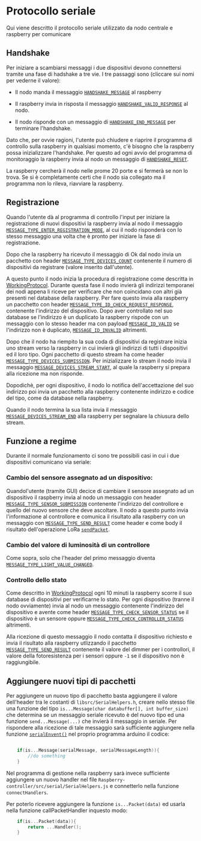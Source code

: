 # Protocollo seriale

Qui viene descritto il protocollo seriale utilizzato da nodo centrale e raspberry per comunicare

## Handshake

Per iniziare a scambiarsi messaggi i due dispositivi devono connettersi tramite una fase di hadshake a tre vie. I tre passaggi sono (cliccare sui nomi per vederne il valore):

* Il nodo manda il messaggio [`HANDSHAKE_MESSAGE`](html/_serial_helpers_8h.html#af2b107897ec6379466d577636887dd77) al raspberry

* Il raspberry invia in risposta il messaggio [`HANDSHAKE_VALID_RESPONSE`](html/_serial_helpers_8h.html#a41cfa53e3d2208d45867791946525692) al nodo.

* Il nodo risponde con un messaggio di [`HANDSHAKE_END_MESSAGE`](html/_serial_helpers_8h.html#a60411330920102474867ae41d399e6eb) per terminare l'handshake.

Dato che, per ovvie ragioni, l'utente può chiudere e riaprire il programma di controllo sulla raspberry in qualsiasi momento, c'è bisogno che la raspberry possa inizializzare l'handshake. Per questo ad ogni avvio del programma di monitoraggio la raspberry invia al nodo un messaggio di [`HANDSHAKE_RESET`](html/_serial_helpers_8h.html#a89aebc7ab652f6641313788385c869a8).

La raspberry cercherà il nodo nelle prome 20 porte e si fermerà se non lo trova. Se si è completamente certi che il nodo sia collegato ma il programma non lo rileva, riavviare la raspberry. 

## Registrazione

Quando l'utente dà al programma di controllo l'input per iniziare la registrazione di nuovi dispositivi la raspberry invia al nodo il messaggio [`MESSAGE_TYPE_ENTER_REGISTRATION_MODE`](html/_serial_helpers_8h.html#a99579e65eeab14ee81e13cf673263848), al cui il nodo risponderà con lo stesso messaggio una volta che è pronto per iniziare la fase di registrazione.

Dopo che la raspberry ha ricevuto il messaggio di Ok dal nodo invia un pacchetto con header [`MESSAGE_TYPE_DEVICES_COUNT`](html/_serial_helpers_8h.html#ae2ce20aff2399a62ac34d4ef8d40a0d8) contenente il numero di dispositivi da registrare (valore inserito dall'utente).

A questo punto il nodo inizia la procedura di registrazione come descritta in [WorkingProtocol](WorkingProtocol.html). Durante questa fase il nodo invierà gli indirizzi temporanei dei nodi appena li riceve per verificare che non coincidano con altri già presenti nel database della raspberry. Per fare questo invia alla raspberry un pacchetto con header [`MESSAGE_TYPE_ID_CHECK_REQUEST_RESPONSE`](html/_serial_helpers_8h.html#ac2c4340003d1304446888ebd05f3c504), contenente l'indirizzo del dispositivo. Dopo aver controllato nel suo database se l'indirizzo è un duplicato la raspberry rispode con un messaggio con lo stesso header ma con payload [`MESSAGE_ID_VALID`](html/_serial_helpers_8h.html#a2cf28dfd8d82298695e6fc35b23d221d) se l'indirizzo non è duplicato, [`MESSAGE_ID_INVALID`](html/_serial_helpers_8h.html#aa8a621e1a90c21af0eac0087ec1ee57e) altrimenti.

Dopo che il nodo ha riempito la sua coda di dispositivi da registrare inizia uno stream verso la raspberry in cui invierà gli indirizzi di tutti i dispositivi ed il loro tipo. Ogni pacchetto di questo stream ha come header [`MESSAGE_TYPE_DEVICES_SUBMISSION`](html/_serial_helpers_8h.html#a251dda3cbcc1b5e35c461e46fff809c7). Per inizializzare lo stream il nodo invia il messaggio [`MESSAGE_DEVICES_STREAM_START`](html/_serial_helpers_8h.html#a8a434e0d5e9502abcd0bdd269a0af6fe), al quale la raspberry si prepara alla ricezione ma non risponde.

Dopodichè, per ogni dispositivo, il nodo lo notifica dell'accettazione del suo indirizzo poi invia un pacchetto alla raspberry contenente indirizzo e codice del tipo, come da database nella raspberry.

Quando il nodo termina la sua lista invia il messaggio [`MESSAGE_DEVICES_STREAM_END`](html/_serial_helpers_8h.html#a86cdfb354c21082bf33069b7e4385aed) alla raspberry per segnalare la chiusura dello stream.

## Funzione a regime

Durante il normale funzionamento ci sono tre possibili casi in cui i due dispositivi comunicano via seriale:

### Cambio del sensore assegnato ad un dispositivo:

Quandol'utente (tramite GUI) decice di cambiare il sensore assegnato ad un dispositivo il raspberry invia al nodo un messaggio con header [`MESSAGE_TYPE_SENSOR_SUBMISSION`](html/_serial_helpers_8h.html#ae13d7df292a5f4fec58baff7ebbec5df) contenente l'indirizzo del controllore e quello del nuovo sensore che deve ascoltare. Il nodo a questo punto invia l'informazione al controllore e comunica il risultato alla raspberry con un messaggio con [`MESSAGE_TYPE_SEND_RESULT`](html/_serial_helpers_8h.html#ac6ed920773b07537f61da599d432e006) come header e come body il risultato dell'operazione LoRa [`sendPacket`](html/_lo_ra_protocol_8h.html#a3eea7170df892d921ffcbbfe1788cdaf).

### Cambio del valore di luminosità di un controllore

Come sopra, solo che l'header del primo messaggio diventa [`MESSAGE_TYPE_LIGHT_VALUE_CHANGED`](html/_serial_helpers_8h.html#af04384d15b1b5d9fbe958609dc1e0887).

### Controllo dello stato

Come descritto in [WorkingProtocol](WorkingProtocol.html) ogni 10 minuti la raspberry scorre il suo database di dispositivi per verificarne lo stato. Per ogni dispositivo (tranne il nodo ovviamente) invia al nodo un messaggio contenente l'indirizzo del dispositivo e avente come header [`MESSAGE_TYPE_CHECK_SENSOR_STATUS`](html/_serial_helpers_8h.html#aa1bbc4e91c72a37d4c05d7536553f144) se il dispositivo è un sensore oppure [`MESSAGE_TYPE_CHECK_CONTROLLER_STATUS`](html/_serial_helpers_8h.html#a127fdcfc116c9366252705b060317f63) altrimenti.

Alla ricezione di questo messaggio il nodo contatta il dispositivo richiesto e invia il risultato alla raspberry utlizzando il pacchetto [`MESSAGE_TYPE_SEND_RESULT`](html/_serial_helpers_8h.html#ac6ed920773b07537f61da599d432e006) contenente il valore del dimmer per i controllori, il valore della fotoresistenza per i sensori oppure `-1` se il dispositivo non è raggiungibile.

## Aggiungere nuovi tipi di pacchetti

Per aggiungere un nuovo tipo di pacchetto basta aggiungere il valore dell'header tra le costanti di `libsrc/SerialHelpers.h`, creare nello stesso file una funzione del tipo `is...Message(char databuffer[], int buffer_size)` che determina se un messaggio seriale ricevuto è del nuovo tipo ed una funzione `send...Message(...)` che invierà il messaggio in seriale. 
Per rispondere alla ricezione di tale messaggio sarà sufficiente aggiungere nella funzione [`serialEnvent()`](https://www.arduino.cc/en/Reference/SerialEvent) nel proprio programma arduino il codice:

```c

    if(is...Message(serialMessage, serialMessageLength)){
        //do something
    }

```

Nel programma di gestione nella raspberry sarà invece sufficiente aggiungere un nuovo handler nel file `Raspberry-controller/src/serial/SerialHelpers.js` e connetterlo nella funzione `connectHandlers`.

Per poterlo ricevere aggiungere la funzione `is...Packet(data)` ed usarla nella funzione callPacketHandler inquesto modo:

```c
    if(is...Packet(data)){
        return ...Handler();
    }

``` 

 




